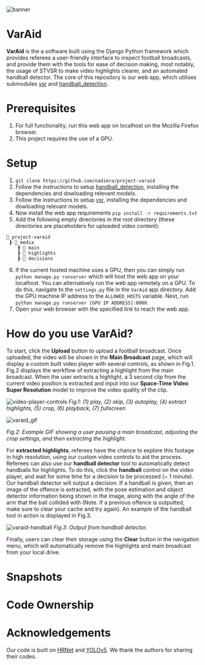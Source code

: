 ![banner](https://user-images.githubusercontent.com/36157933/181859192-3a88bc30-087f-4555-8ff8-b8ad49bde38b.png)

# VarAid
**VarAid** is the a software built using the Django Python framework which provides referees a user-friendly interface to inspect football broadcasts, 
and provide them with the tools for ease of decision making, most notably, the usage of STVSR to make video highlights clearer, and an automated handball detector. 
The core of this repository is our web app, which utilises submodules [vsr](https://github.com/nadimra/project-varaid) and [handball_detection](https://github.com/nadimra/handball_detection).

# Prerequisites
1. For full functionality, run this web app on localhost on the Mozilla Firefox browser.
2. This project requires the use of a GPU.

# Setup
1. `git clone https://github.com/nadimra/project-varaid` 
2. Follow the instructions to setup [handball_detection](https://github.com/nadimra/handball_detection), installing the dependencies and dowloading relevant models.
3. Follow the instructions to setup [vsr](https://github.com/nadimra/project-varaid), installing the dependencies and dowloading relevant models.
4. Now install the web app requirements `pip install -r requirements.txt`
5. Add the following empty directories in the root directory (these directories are placeholders for uploaded video content):

```
📂 project-varaid
 ┣ 📂 media
    ┣ 📂 main
    ┣ 📂 highlights
    ┣ 📂 decisions
```

6. If the current hosted machine uses a GPU, then you can simply run `python manage.py runserver` which will host the web app on your localhost. You can alternatively run the web app remotely on a GPU. To do this, navigate to the `settings.py` file in the `VarAid` app directory. Add the GPU machine IP address to the `ALLOWED_HOSTS` variable. Next, run `python manage.py runserver [GPU IP ADDRESS]:8000`.
7. Open your web browser with the specified link to reach the web app.

# How do you use VarAid?
To start, click the **Upload** button to upload a football broadcast. Once uploaded, the video will be shown in the **Main Broadcast** page, which will display a custom built video player with several controls, as shown in Fig.1. Fig.2 displays the workflow of extracting a highlight from the main broadcast. When the user extracts a highlight, a 3 second clip from the current video position is extracted and input into our **Space-Time Video Super Resolution** model to improve the video quality of the clip. 

![video-player-controls](https://user-images.githubusercontent.com/36157933/185813324-76d05a5e-c4d2-4edf-981e-6d5f2fdc5ccd.png)
*Fig.1: (1) play, (2) skip, (3) autoplay, (4) extract highlights, (5) crop, (6) playback, (7) fullscreen*

![varaid_gif](https://user-images.githubusercontent.com/36157933/185813357-3acb3fe9-0c9b-4926-bb33-028e5acee48d.gif)

*Fig.2: Example GIF showing a user pausing a main broadcast, adjusting the crop settings, and then extracting the highlight.*

For **extracted highlights**, referees have the chance to explore this footage in high resolution, using our custom video controls to aid the process. Referees can also use our **handball detector** tool to automatically detect handballs for highlights. To do this, click the **handball** control on the video player, and wait for some time for a decision to be processed (~ 1 minute). Our handball detector will output a decision. If a handball is given, then an image of the offence is extracted, with the pose estimation and object detector information being shown in the image, along with the angle of the arm that the ball collided with (Note. If a previous offence is outputted, make sure to clear your cache and try again). An example of the handball tool in action is displayed in Fig.3. 

![varaid-handball](https://user-images.githubusercontent.com/36157933/185813419-c507c0ed-e6e7-4720-b9b8-c71949db69e5.PNG)
*Fig.3: Output from handball detector.*

Finally, users can clear their storage using the **Clear** button in the navigation menu, which will automatically remove the highlights and main broadcast from your local drive.

# Snapshots

# Code Ownership


# Acknowledgements
Our code is built on [HRNet](https://github.com/stefanopini/simple-HRNet) and [YOLOv5](https://github.com/ultralytics/yolov5). We thank the authors for sharing their codes.
